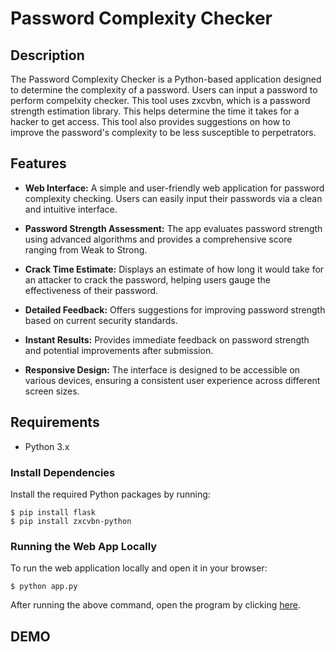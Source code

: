# Password Complexity Checker

## Description
The Password Complexity Checker is a Python-based application designed to determine the complexity of a password. Users can input a password to perform compelxity checker. This tool uses zxcvbn, which is a password strength estimation library. This helps determine the time it takes for a hacker to get access. This tool also provides suggestions on how to improve the password's complexity to be less susceptible to perpetrators.

## Features

- **Web Interface:** A simple and user-friendly web application for password complexity checking. Users can easily input their passwords via a clean and intuitive interface.

- **Password Strength Assessment:** The app evaluates password strength using advanced algorithms and provides a comprehensive score ranging from Weak to Strong.

- **Crack Time Estimate:** Displays an estimate of how long it would take for an attacker to crack the password, helping users gauge the effectiveness of their password.

- **Detailed Feedback:** Offers suggestions for improving password strength based on current security standards.

- **Instant Results:** Provides immediate feedback on password strength and potential improvements after submission.

- **Responsive Design:** The interface is designed to be accessible on various devices, ensuring a consistent user experience across different screen sizes.


## Requirements
- Python 3.x

### Install Dependencies
Install the required Python packages by running:
```
$ pip install flask
$ pip install zxcvbn-python
```

### Running the Web App Locally
To run the web application locally and open it in your browser:
```
$ python app.py
```


After running the above command, open the program by clicking [here](http://127.0.0.1:9090/).

## DEMO

